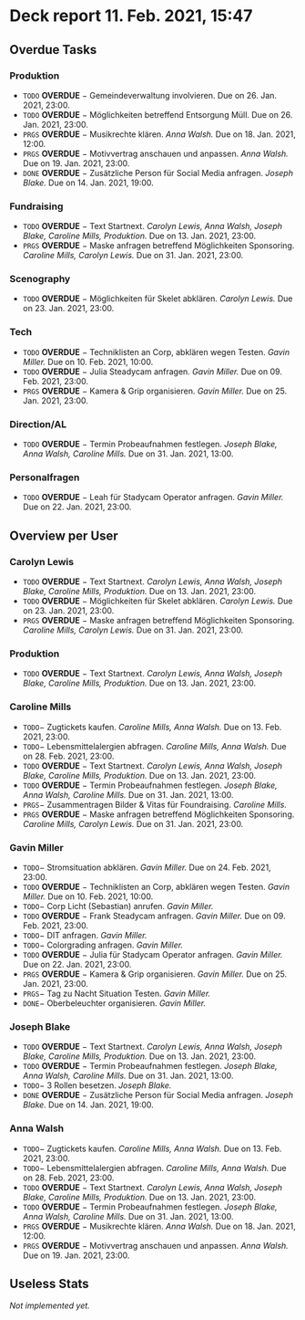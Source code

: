 
# Deck report 11. Feb. 2021, 15:47

## Overdue Tasks


### Produktion

- `TODO` **OVERDUE** − Gemeindeverwaltung involvieren.  Due on 26. Jan. 2021, 23:00. 
- `TODO` **OVERDUE** − Möglichkeiten betreffend Entsorgung Müll.  Due on 26. Jan. 2021, 23:00. 
- `PRGS` **OVERDUE** − Musikrechte klären. _Anna Walsh._ Due on 18. Jan. 2021, 12:00. 
- `PRGS` **OVERDUE** − Motivvertrag anschauen und anpassen. _Anna Walsh._ Due on 19. Jan. 2021, 23:00. 
- `DONE` **OVERDUE** − Zusätzliche Person für Social Media anfragen. _Joseph Blake._ Due on 14. Jan. 2021, 19:00. 

### Fundraising

- `TODO` **OVERDUE** − Text Startnext. _Carolyn Lewis, Anna Walsh, Joseph Blake, Caroline Mills, Produktion._ Due on 13. Jan. 2021, 23:00. 
- `PRGS` **OVERDUE** − Maske anfragen betreffend Möglichkeiten Sponsoring. _Caroline Mills, Carolyn Lewis._ Due on 31. Jan. 2021, 23:00. 

### Scenography

- `TODO` **OVERDUE** − Möglichkeiten für Skelet abklären. _Carolyn Lewis._ Due on 23. Jan. 2021, 23:00. 

### Tech

- `TODO` **OVERDUE** − Techniklisten an Corp, abklären wegen Testen. _Gavin Miller._ Due on 10. Feb. 2021, 10:00. 
- `TODO` **OVERDUE** − Julia Steadycam anfragen. _Gavin Miller._ Due on 09. Feb. 2021, 23:00. 
- `PRGS` **OVERDUE** − Kamera & Grip organisieren. _Gavin Miller._ Due on 25. Jan. 2021, 23:00. 

### Direction/AL

- `TODO` **OVERDUE** − Termin Probeaufnahmen festlegen. _Joseph Blake, Anna Walsh, Caroline Mills._ Due on 31. Jan. 2021, 13:00. 

### Personalfragen

- `TODO` **OVERDUE** − Leah für Stadycam Operator anfragen. _Gavin Miller._ Due on 22. Jan. 2021, 23:00. 


## Overview per User


### Carolyn Lewis

- `TODO` **OVERDUE** − Text Startnext. _Carolyn Lewis, Anna Walsh, Joseph Blake, Caroline Mills, Produktion._ Due on 13. Jan. 2021, 23:00.
- `TODO` **OVERDUE** − Möglichkeiten für Skelet abklären. _Carolyn Lewis._ Due on 23. Jan. 2021, 23:00.
- `PRGS` **OVERDUE** − Maske anfragen betreffend Möglichkeiten Sponsoring. _Caroline Mills, Carolyn Lewis._ Due on 31. Jan. 2021, 23:00.


### Produktion

- `TODO` **OVERDUE** − Text Startnext. _Carolyn Lewis, Anna Walsh, Joseph Blake, Caroline Mills, Produktion._ Due on 13. Jan. 2021, 23:00.


### Caroline Mills

- `TODO`− Zugtickets kaufen. _Caroline Mills, Anna Walsh._ Due on 13. Feb. 2021, 23:00.
- `TODO`− Lebensmittelalergien abfragen. _Caroline Mills, Anna Walsh._ Due on 28. Feb. 2021, 23:00.
- `TODO` **OVERDUE** − Text Startnext. _Carolyn Lewis, Anna Walsh, Joseph Blake, Caroline Mills, Produktion._ Due on 13. Jan. 2021, 23:00.
- `TODO` **OVERDUE** − Termin Probeaufnahmen festlegen. _Joseph Blake, Anna Walsh, Caroline Mills._ Due on 31. Jan. 2021, 13:00.
- `PRGS`− Zusammentragen Bilder & Vitas für Foundraising. _Caroline Mills._ 
- `PRGS` **OVERDUE** − Maske anfragen betreffend Möglichkeiten Sponsoring. _Caroline Mills, Carolyn Lewis._ Due on 31. Jan. 2021, 23:00.


### Gavin Miller

- `TODO`− Stromsituation abklären. _Gavin Miller._ Due on 24. Feb. 2021, 23:00.
- `TODO` **OVERDUE** − Techniklisten an Corp, abklären wegen Testen. _Gavin Miller._ Due on 10. Feb. 2021, 10:00.
- `TODO`− Corp Licht (Sebastian) anrufen. _Gavin Miller._ 
- `TODO` **OVERDUE** − Frank Steadycam anfragen. _Gavin Miller._ Due on 09. Feb. 2021, 23:00.
- `TODO`− DIT anfragen. _Gavin Miller._ 
- `TODO`− Colorgrading anfragen. _Gavin Miller._ 
- `TODO` **OVERDUE** − Julia für Stadycam Operator anfragen. _Gavin Miller._ Due on 22. Jan. 2021, 23:00.
- `PRGS` **OVERDUE** − Kamera & Grip organisieren. _Gavin Miller._ Due on 25. Jan. 2021, 23:00.
- `PRGS`− Tag zu Nacht Situation Testen. _Gavin Miller._ 
- `DONE`− Oberbeleuchter organisieren. _Gavin Miller._ 


### Joseph Blake

- `TODO` **OVERDUE** − Text Startnext. _Carolyn Lewis, Anna Walsh, Joseph Blake, Caroline Mills, Produktion._ Due on 13. Jan. 2021, 23:00.
- `TODO` **OVERDUE** − Termin Probeaufnahmen festlegen. _Joseph Blake, Anna Walsh, Caroline Mills._ Due on 31. Jan. 2021, 13:00.
- `TODO`− 3 Rollen besetzen. _Joseph Blake._ 
- `DONE` **OVERDUE** − Zusätzliche Person für Social Media anfragen. _Joseph Blake._ Due on 14. Jan. 2021, 19:00.


### Anna Walsh

- `TODO`− Zugtickets kaufen. _Caroline Mills, Anna Walsh._ Due on 13. Feb. 2021, 23:00.
- `TODO`− Lebensmittelalergien abfragen. _Caroline Mills, Anna Walsh._ Due on 28. Feb. 2021, 23:00.
- `TODO` **OVERDUE** − Text Startnext. _Carolyn Lewis, Anna Walsh, Joseph Blake, Caroline Mills, Produktion._ Due on 13. Jan. 2021, 23:00.
- `TODO` **OVERDUE** − Termin Probeaufnahmen festlegen. _Joseph Blake, Anna Walsh, Caroline Mills._ Due on 31. Jan. 2021, 13:00.
- `PRGS` **OVERDUE** − Musikrechte klären. _Anna Walsh._ Due on 18. Jan. 2021, 12:00.
- `PRGS` **OVERDUE** − Motivvertrag anschauen und anpassen. _Anna Walsh._ Due on 19. Jan. 2021, 23:00.


## Useless Stats

_Not implemented yet._
